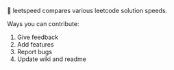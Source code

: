 🚀 leetspeed compares various leetcode solution speeds. 

Ways you can contribute:

1. Give feedback
2. Add features
3. Report bugs
4. Update wiki and readme



